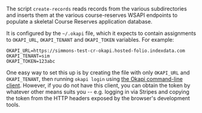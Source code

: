 The script `create-records` reads records from the various
subdirectories and inserts them at the various course-reserves WSAPI
endpoints to populate a skeletal Course Reserves application database.

It is configured by the `~/.okapi` file, which it expects to contain
assignments to `OKAPI_URL`, `OKAPI_TENANT` and `OKAPI_TOKEN`
variables. For example:

	OKAPI_URL=https://simmons-test-cr-okapi.hosted-folio.indexdata.com
	OKAPI_TENANT=sim
	OKAPI_TOKEN=123abc

One easy way to set this up is by creating the file with only
`OKAPI_URL` and `OKAPI_TENANT`, then running `okapi login` using
[the Okapi command-line
client](https://github.com/thefrontside/okapi.rb).
However, if you do not have this client, you can obtain the token by
whatever other means suits you -- e.g. logging in via Stripes and
copying the token from the HTTP headers exposed by the browser's
development tools.

